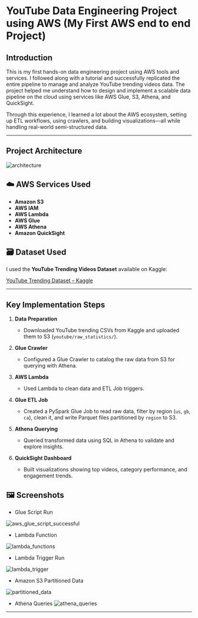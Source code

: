 #  YouTube Data Engineering Project using AWS (My First AWS end to end Project)

##  Introduction

This is my first hands-on data engineering project using AWS tools and services. I followed along with a tutorial and successfully replicated the entire pipeline to manage and analyze YouTube trending videos data. The project helped me understand how to design and implement a scalable data pipeline on the cloud using services like AWS Glue, S3, Athena, and QuickSight.

Through this experience, I learned a lot about the AWS ecosystem, setting up ETL workflows, using crawlers, and building visualizations—all while handling real-world semi-structured data.

---

## Project Architecture
![architecture](https://github.com/user-attachments/assets/93c20ad8-18fd-4fa2-a6b4-58c4ad236e18)


## ☁️ AWS Services Used
- **Amazon S3**
- **AWS IAM**
- **AWS Lambda**
- **AWS Glue**
- **AWS Athena**
- **Amazon QuickSight**


## 🗃️ Dataset Used

I used the **YouTube Trending Videos Dataset** available on Kaggle:

[YouTube Trending Dataset – Kaggle](https://www.kaggle.com/datasets/datasnaek/youtube-new)

---

##  Key Implementation Steps

1. **Data Preparation**  
   - Downloaded YouTube trending CSVs from Kaggle and uploaded them to S3 (`youtube/raw_statistics/`).

2. **Glue Crawler**  
   - Configured a Glue Crawler to catalog the raw data from S3 for querying with Athena.

3. **AWS Lambda**  
   - Used Lambda to clean data and ETL Job triggers.

4. **Glue ETL Job**  
   - Created a PySpark Glue Job to read raw data, filter by region (`us`, `gb`, `ca`), clean it, and write Parquet files partitioned by `region` to S3.

5. **Athena Querying**  
   - Queried transformed data using SQL in Athena to validate and explore insights.

6. **QuickSight Dashboard**  
   - Built visualizations showing top videos, category performance, and engagement trends.


## 🖼️ Screenshots

- Glue Script Run

![aws_glue_script_successful](https://github.com/user-attachments/assets/0c330dda-720a-4585-8e92-2fdeb2882fca)

- Lambda Function 

![lambda_functions](https://github.com/user-attachments/assets/8c127c63-2117-419f-a368-c1f04def37cb)
  
- Lambda Trigger Run

![lambda_trigger](https://github.com/user-attachments/assets/6bdbecc1-c793-4ece-85d9-cae5759e2607)

- Amazon S3 Partitioned Data

![partitioned_data](https://github.com/user-attachments/assets/c43d21b2-076f-4ff2-919f-a14e17d61906)

- Athena Queries
![athena_queries](https://github.com/user-attachments/assets/2e0356ce-50b9-4b31-be71-014c3d62625c)

---
